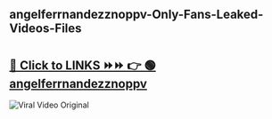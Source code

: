 
 ## angelferrnandezznoppv-Only-Fans-Leaked-Videos-Files

# <h2><a href="https://mediaupload.pro?angelferrnandezznoppv">🔗 Click to LINKS ⏩⏩ 👉 🟢 angelferrnandezznoppv </a></h2>

<a href="https://mediaupload.pro?angelferrnandezznoppv" rel="nofollow" data-target="animated-image.originalLink"><img src="https://i.ibb.co.com/xMMVF88/686577567.gif" alt="Viral Video Original" style="max-width: 100%; display: inline-block;" data-target="animated-image.originalImage"></a>